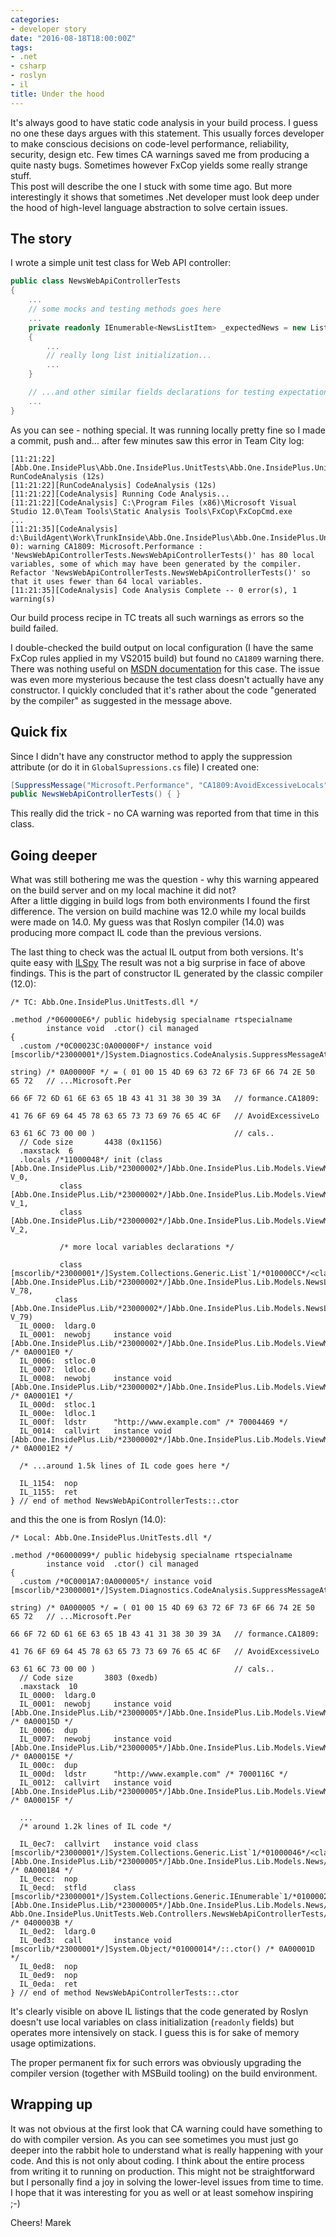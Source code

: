 ```yaml
---
categories:
- developer story
date: "2016-08-18T18:00:00Z"
tags:
- .net
- csharp
- roslyn
- il
title: Under the hood
---
```


It's always good to have static code analysis in your build process. I guess no one these days argues with this statement. This usually forces developer to make conscious decisions on code-level performance, reliability, security, design etc. Few times CA warnings saved me from producing a quite nasty bugs. Sometimes however FxCop yields some really strange stuff.  
This post will describe the one I stuck with some time ago. But more interestingly it shows that sometimes .Net developer must look deep under the hood of high-level language abstraction to solve certain issues.

## The story

I wrote a simple unit test class for Web API controller:

```csharp
public class NewsWebApiControllerTests
{
    ...
    // some mocks and testing methods goes here
    ...
    private readonly IEnumerable<NewsListItem> _expectedNews = new List<NewsListItem>
    {
        ...
        // really long list initialization...
        ...
    }

    // ...and other similar fields declarations for testing expectations
    ...
}
```

As you can see - nothing special. It was running locally pretty fine so I made a commit, push and... after few minutes saw this error in Team City log:

```
[11:21:22][Abb.One.InsidePlus\Abb.One.InsidePlus.UnitTests\Abb.One.InsidePlus.UnitTests.csproj] RunCodeAnalysis (12s)
[11:21:22][RunCodeAnalysis] CodeAnalysis (12s)
[11:21:22][CodeAnalysis] Running Code Analysis...
[11:21:22][CodeAnalysis] C:\Program Files (x86)\Microsoft Visual Studio 12.0\Team Tools\Static Analysis Tools\FxCop\FxCopCmd.exe
...
[11:21:35][CodeAnalysis] d:\BuildAgent\Work\TrunkInside\Abb.One.InsidePlus\Abb.One.InsidePlus.UnitTests\Web\Controllers\NewsWebApiControllerTests.cs(147, 0): warning CA1809: Microsoft.Performance : 'NewsWebApiControllerTests.NewsWebApiControllerTests()' has 80 local variables, some of which may have been generated by the compiler. Refactor 'NewsWebApiControllerTests.NewsWebApiControllerTests()' so that it uses fewer than 64 local variables.
[11:21:35][CodeAnalysis] Code Analysis Complete -- 0 error(s), 1 warning(s)
```

Our build process recipe in TC treats all such warnings as errors so the build failed.

I double-checked the build output on local configuration (I have the same FxCop rules applied in my VS2015 build) but found no `CA1809` warning there. There was nothing useful on [MSDN documentation](https://msdn.microsoft.com/en-us/library/ms182263.aspx) for this case. The issue was even more mysterious because the test class doesn't actually have any constructor. I quickly concluded that it's rather about the code "generated by the compiler" as suggested in the message above.

## Quick fix

Since I didn't have any constructor method to apply the suppression attribute (or do it in `GlobalSupressions.cs` file) I created one:

```csharp
[SuppressMessage("Microsoft.Performance", "CA1809:AvoidExcessiveLocals")]
public NewsWebApiControllerTests() { }
```

This really did the trick - no CA warning was reported from that time in this class.

## Going deeper

What was still bothering me was the question - why this warning appeared on the build server and on my local machine it did not?  
After a little digging in build logs from both environments I found the first difference. The version on build machine was 12.0 while my local builds were made on 14.0. My guess was that Roslyn compiler (14.0) was producing more compact IL code than the previous versions.

The last thing to check was the actual IL output from both versions. It's quite easy with [ILSpy](http://ilspy.net/) The result was not a big surprise in face of above findings. This is the part of constructor IL generated by the classic compiler (12.0):

```
/* TC: Abb.One.InsidePlus.UnitTests.dll */

.method /*060000E6*/ public hidebysig specialname rtspecialname
        instance void  .ctor() cil managed
{
  .custom /*0C00023C:0A00000F*/ instance void [mscorlib/*23000001*/]System.Diagnostics.CodeAnalysis.SuppressMessageAttribute/*0100009C*/::.ctor(string,
                                                                                                                                                string) /* 0A00000F */ = ( 01 00 15 4D 69 63 72 6F 73 6F 66 74 2E 50 65 72   // ...Microsoft.Per
                                                                                                                                                                           66 6F 72 6D 61 6E 63 65 1B 43 41 31 38 30 39 3A   // formance.CA1809:
                                                                                                                                                                           41 76 6F 69 64 45 78 63 65 73 73 69 76 65 4C 6F   // AvoidExcessiveLo
                                                                                                                                                                           63 61 6C 73 00 00 )                               // cals..
  // Code size       4438 (0x1156)
  .maxstack  6
  .locals /*11000048*/ init (class [Abb.One.InsidePlus.Lib/*23000002*/]Abb.One.InsidePlus.Lib.Models.ViewModels.NewsListItem/*0100003F*/ V_0,
           class [Abb.One.InsidePlus.Lib/*23000002*/]Abb.One.InsidePlus.Lib.Models.ViewModels.NewsListItemLink/*01000129*/ V_1,
           class [Abb.One.InsidePlus.Lib/*23000002*/]Abb.One.InsidePlus.Lib.Models.ViewModels.NewsListItemLink/*01000129*/ V_2,

		   /* more local variables declarations */

		   class [mscorlib/*23000001*/]System.Collections.Generic.List`1/*010000CC*/<class [Abb.One.InsidePlus.Lib/*23000002*/]Abb.One.InsidePlus.Lib.Models.NewsLink/*0100012B*/> V_78,
          class [Abb.One.InsidePlus.Lib/*23000002*/]Abb.One.InsidePlus.Lib.Models.NewsLink/*0100012B*/ V_79)
  IL_0000:  ldarg.0
  IL_0001:  newobj     instance void [Abb.One.InsidePlus.Lib/*23000002*/]Abb.One.InsidePlus.Lib.Models.ViewModels.NewsListItem/*0100003F*/::.ctor() /* 0A0001E0 */
  IL_0006:  stloc.0
  IL_0007:  ldloc.0
  IL_0008:  newobj     instance void [Abb.One.InsidePlus.Lib/*23000002*/]Abb.One.InsidePlus.Lib.Models.ViewModels.NewsListItemLink/*01000129*/::.ctor() /* 0A0001E1 */
  IL_000d:  stloc.1
  IL_000e:  ldloc.1
  IL_000f:  ldstr      "http://www.example.com" /* 70004469 */
  IL_0014:  callvirt   instance void [Abb.One.InsidePlus.Lib/*23000002*/]Abb.One.InsidePlus.Lib.Models.ViewModels.NewsListItemLink/*01000129*/::set_Url(string) /* 0A0001E2 */

  /* ...around 1.5k lines of IL code goes here */

  IL_1154:  nop
  IL_1155:  ret
} // end of method NewsWebApiControllerTests::.ctor
```

and this the one is from Roslyn (14.0):

```
/* Local: Abb.One.InsidePlus.UnitTests.dll */

.method /*06000099*/ public hidebysig specialname rtspecialname
        instance void  .ctor() cil managed
{
  .custom /*0C0001A7:0A000005*/ instance void [mscorlib/*23000001*/]System.Diagnostics.CodeAnalysis.SuppressMessageAttribute/*01000006*/::.ctor(string,
                                                                                                                                                string) /* 0A000005 */ = ( 01 00 15 4D 69 63 72 6F 73 6F 66 74 2E 50 65 72   // ...Microsoft.Per
                                                                                                                                                                           66 6F 72 6D 61 6E 63 65 1B 43 41 31 38 30 39 3A   // formance.CA1809:
                                                                                                                                                                           41 76 6F 69 64 45 78 63 65 73 73 69 76 65 4C 6F   // AvoidExcessiveLo
                                                                                                                                                                           63 61 6C 73 00 00 )                               // cals..
  // Code size       3803 (0xedb)
  .maxstack  10
  IL_0000:  ldarg.0
  IL_0001:  newobj     instance void [Abb.One.InsidePlus.Lib/*23000005*/]Abb.One.InsidePlus.Lib.Models.ViewModels.NewsListItem/*01000074*/::.ctor() /* 0A00015D */
  IL_0006:  dup
  IL_0007:  newobj     instance void [Abb.One.InsidePlus.Lib/*23000005*/]Abb.One.InsidePlus.Lib.Models.ViewModels.NewsListItemLink/*01000128*/::.ctor() /* 0A00015E */
  IL_000c:  dup
  IL_000d:  ldstr      "http://www.example.com" /* 7000116C */
  IL_0012:  callvirt   instance void [Abb.One.InsidePlus.Lib/*23000005*/]Abb.One.InsidePlus.Lib.Models.ViewModels.NewsListItemLink/*01000128*/::set_Url(string) /* 0A00015F */

  ...
  /* around 1.2k lines of IL code */

  IL_0ec7:  callvirt   instance void class [mscorlib/*23000001*/]System.Collections.Generic.List`1/*01000046*/<class [Abb.One.InsidePlus.Lib/*23000005*/]Abb.One.InsidePlus.Lib.Models.News/*01000075*/>/*1B000059*/::Add(!0) /* 0A000184 */
  IL_0ecc:  nop
  IL_0ecd:  stfld      class [mscorlib/*23000001*/]System.Collections.Generic.IEnumerable`1/*0100002E*/<class [Abb.One.InsidePlus.Lib/*23000005*/]Abb.One.InsidePlus.Lib.Models.News/*01000075*/> Abb.One.InsidePlus.UnitTests.Web.Controllers.NewsWebApiControllerTests/*02000015*/::_NewsForGermany /* 0400003B */
  IL_0ed2:  ldarg.0
  IL_0ed3:  call       instance void [mscorlib/*23000001*/]System.Object/*01000014*/::.ctor() /* 0A00001D */
  IL_0ed8:  nop
  IL_0ed9:  nop
  IL_0eda:  ret
} // end of method NewsWebApiControllerTests::.ctor
```

It's clearly visible on above IL listings that the code generated by Roslyn doesn't use local variables on class initialization (`readonly` fields) but operates more intensively on stack. I guess this is for sake of memory usage optimizations.

The proper permanent fix for such errors was obviously upgrading the compiler version (together with MSBuild tooling) on the build environment.

## Wrapping up

It was not obvious at the first look that CA warning could have something to do with compiler version. As you can see sometimes you must just go deeper into the rabbit hole to understand what is really happening with your code. And this is not only about coding. I think about the entire process from writing it to running on production. This might not be straightforward but I personally find a joy in solving the lower-level issues from time to time. I hope that it was interesting for you as well or at least somehow inspiring ;-)

Cheers!
Marek
